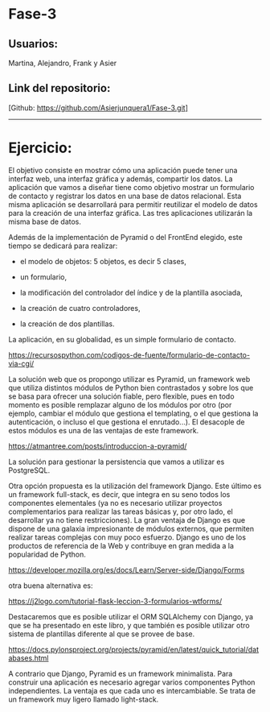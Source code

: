 # Fase-3
## Usuarios:
Martina, Alejandro, Frank y Asier

## Link del repositorio:
[Github: https://github.com/Asierjunquera1/Fase-3.git]


******************

# Ejercicio:

El objetivo consiste en mostrar cómo una aplicación puede tener una interfaz web, una interfaz gráfica y además, compartir los datos. La aplicación que vamos a diseñar tiene como objetivo mostrar un formulario de contacto y registrar los datos en una base de datos relacional.
Esta misma aplicación se desarrollará para permitir reutilizar el modelo de datos para la creación de una interfaz gráfica. Las tres aplicaciones utilizarán la misma base de datos.

Además de la implementación de Pyramid o del FrontEnd elegido, este tiempo se dedicará para realizar:

- el modelo de objetos: 5 objetos, es decir 5 clases,

- un formulario,

- la modificación del controlador del índice y de la plantilla asociada,

- la creación de cuatro controladores,

- la creación de dos plantillas.

 

La aplicación, en su globalidad, es un simple formulario de contacto.

https://recursospython.com/codigos-de-fuente/formulario-de-contacto-via-cgi/

La solución web que os propongo utilizar es Pyramid, un framework web que utiliza distintos módulos de Python bien contrastados y sobre los que se basa para ofrecer una solución fiable, pero flexible, pues en todo momento es posible remplazar alguno de los módulos por otro (por ejemplo, cambiar el módulo que gestiona el templating, o el que gestiona la autenticación, o incluso el que gestiona el enrutado...). El desacople de estos módulos es una de las ventajas de este framework.

https://atmantree.com/posts/introduccion-a-pyramid/

La solución para gestionar la persistencia que vamos a utilizar es PostgreSQL.

Otra opción propuesta es la utilización del framework Django. Este último es un framework full-stack, es decir, que integra en su seno todos los componentes elementales (ya no es necesario utilizar proyectos complementarios para realizar las tareas básicas y, por otro lado, el desarrollar ya no tiene restricciones). La gran ventaja de Django es que dispone de una galaxia impresionante de módulos externos, que permiten realizar tareas complejas con muy poco esfuerzo. Django es uno de los productos de referencia de la Web y contribuye en gran medida a la popularidad de Python.

https://developer.mozilla.org/es/docs/Learn/Server-side/Django/Forms

otra buena alternativa es:

https://j2logo.com/tutorial-flask-leccion-3-formularios-wtforms/

Destacaremos que es posible utilizar el ORM SQLAlchemy con Django, ya que se ha presentado en este libro, y que también es posible utilizar otro sistema de plantillas diferente al que se provee de base.

https://docs.pylonsproject.org/projects/pyramid/en/latest/quick_tutorial/databases.html

A contrario que Django, Pyramid es un framework minimalista. Para construir una aplicación es necesario agregar varios componentes Python independientes. La ventaja es que cada uno es intercambiable. Se trata de un framework muy ligero llamado light-stack.
